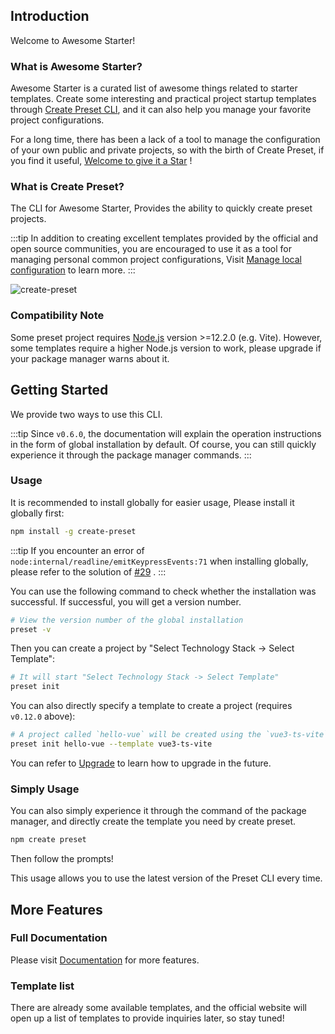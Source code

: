 ## Introduction

Welcome to Awesome Starter!

### What is Awesome Starter?

Awesome Starter is a curated list of awesome things related to starter templates.  Create some interesting and practical project startup templates through [Create Preset CLI](#what-is-create-preset), and it can also help you manage your favorite project configurations.

For a long time, there has been a lack of a tool to manage the configuration of your own public and private projects, so with the birth of Create Preset, if you find it useful, [Welcome to give it a Star](https://github.com/awesome-starter/create-preset) !

### What is Create Preset?

The CLI for Awesome Starter, Provides the ability to quickly create preset projects.

:::tip
In addition to creating excellent templates provided by the official and open source communities, you are encouraged to use it as a tool for managing personal common project configurations, Visit [Manage local configuration](docs.md#manage-local-configuration) to learn more.
:::

![create-preset](https://cdn.jsdelivr.net/gh/chengpeiquan/assets-storage/img/2021/11/20220110155037.gif)

### Compatibility Note

Some preset project requires [Node.js](https://nodejs.org/en/) version >=12.2.0 (e.g. Vite). However, some templates require a higher Node.js version to work, please upgrade if your package manager warns about it.

## Getting Started

We provide two ways to use this CLI.

:::tip
Since `v0.6.0`, the documentation will explain the operation instructions in the form of global installation by default. Of course, you can still quickly experience it through the package manager commands.
:::

### Usage

It is recommended to install globally for easier usage, Please install it globally first:

```bash
npm install -g create-preset
```

:::tip
If you encounter an error of  `node:internal/readline/emitKeypressEvents:71` when installing globally, please refer to the solution of [#29](https://github.com/awesome-starter/create-preset/issues/29) .
:::

You can use the following command to check whether the installation was successful. If successful, you will get a version number.

```bash
# View the version number of the global installation
preset -v
```

Then you can create a project by "Select Technology Stack -> Select Template":

```bash
# It will start "Select Technology Stack -> Select Template"
preset init
```

You can also directly specify a template to create a project (requires `v0.12.0` above):

```bash
# A project called `hello-vue` will be created using the `vue3-ts-vite` template
preset init hello-vue --template vue3-ts-vite
```

You can refer to [Upgrade](#upgrade) to learn how to upgrade in the future.

### Simply Usage

You can also simply experience it through the command of the package manager, and directly create the template you need by create preset.

```bash
npm create preset
```

Then follow the prompts!

This usage allows you to use the latest version of the Preset CLI every time.

## More Features

### Full Documentation

Please visit [Documentation](/docs.html) for more features.

### Template list

There are already some available templates, and the official website will open up a list of templates to provide inquiries later, so stay tuned!
